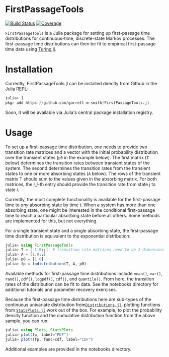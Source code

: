 # FirstPassageTools

[![Build Status](https://github.com/garrett-m-smith/FirstPassageTools.jl/actions/workflows/CI.yml/badge.svg?branch=main)](https://github.com/garrett-m-smith/FirstPassageTools.jl/actions/workflows/CI.yml?query=branch%3Amain)
[![Coverage](https://codecov.io/gh/garrett-m-smith/FirstPassageTools.jl/branch/main/graph/badge.svg)](https://codecov.io/gh/garrett-m-smith/FirstPassageTools.jl)

`FirstPassageTools` is a Julia package for setting up first-passage time distributions for
continuous-time, discrete-state Markov processes. The first-passage time distributions can
then be fit to empirical first-passage time data using [Turing.jl](https://turing.ml).

# Installation

Currently, FirstPassageTools.jl can be installed directly from Github in the Julia REPL:

```julia
julia> ]
pkg> add https://github.com/garrett-m-smith/FirstPassageTools.jl
```

Soon, it will be available via Julia's central package installation registry.


# Usage

To set up a first-passage time distribution, one needs to provide two transition rate
matrices and a vector with the initial probability distribution over the transient states
(`p0` in the example below). The first matrix (`T` below) determines the transition rates
between transient states of the system. The second determines the transition rates from the
transient states to one or more absorbing states (`A` below). The rows of the transient
matrix T should sum to the values given in the absorbing matrix. For both matrices, the
$i,j$-th entry should provide the transition rate from state $j$ to state $i$.

Currently, the most complete functionality is available for the first-passage time to *any*
absorbing state by time t. When a system has more than one absorbing state, one might be
interested in the conditional first-passage time to reach a particular absorbing state
before all others. Some methods are implemented for this, but not everything.

For a single transient state and a single absorbing state, the first-passage time
distribution is equivalent to the exponential distribution:

```julia
julia> using FirstPassageTools
julia> T = [-1.0;;]  # transition rate matrices need to be 2-dimensional
julia> A = [1.0;;]
julia> p0 = [1.0]
julia> fp = fpdistribution(T, A, p0)
```

Available methods for first-passage time distributions include `mean()`, `var()`, `rand()`,
`pdf()`, `logpdf()`, `cdf()`, and `quantile()`. From here, the transition rates of the
distribution can be fit to data. See the notebooks directory for additional tutorials and
parameter recovery exercises.

Because the first-passage time distributions here are sub-types of the continuous univariate
distribution from[`Distributions.jl`](https://github.com/JuliaStats/Distributions.jl),
plotting functions from [`StatsPlots.jl`](https://github.com/JuliaPlots/StatsPlots.jl)
work out of the box. For example, to plot the probability density function and the
cumulative distribution function from the above sample, you can run:

```julia
julia> using Plots, StatsPlots
julia> plot(fp, label="PDF")
julia> plot!(fp, func=cdf, label="CDF")
```

Additional examples are provided in the notebooks directory.

